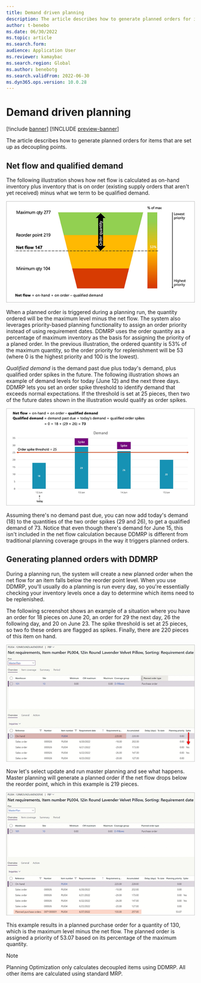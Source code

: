```yaml
---
title: Demand driven planning
description: The article describes how to generate planned orders for items that are set up as decoupling points.
author: t-benebo
ms.date: 06/30/2022
ms.topic: article
ms.search.form:
audience: Application User
ms.reviewer: kamaybac
ms.search.region: Global
ms.author: benebotg
ms.search.validFrom: 2022-06-30
ms.dyn365.ops.version: 10.0.28
---
```


# Demand driven planning

[!include [banner](../../includes/banner.md)]
[!INCLUDE [preview-banner](../../includes/preview-banner.md)]

The article describes how to generate planned orders for items that are set up as decoupling points.

## Net flow and qualified demand

<!-- KFM: We should add some sub-headings for the theory. We should introduce the terms "net flow" and "qualified demand" and explain why we are talking about them here.  -->

The following illustration shows how net flow is calculated as on-hand inventory plus inventory that is on order (existing supply orders that aren't yet received) minus what we term to be qualified demand.
<!-- KFM: The figure also confuses me--what values are we showing here? -->

![Example net flow calculation chart.](media/ddmrp-net-flow-example.png "Example net flow calculation chart")

When a planned order is triggered during a planning run, the quantity ordered will be the maximum level minus the net flow. The system also leverages priority-based planning functionality to assign an order priority instead of using requirement dates. DDMRP uses the order quantity as a percentage of maximum inventory as the basis for assigning the priority of a planed order. In the previous illustration, the ordered quantity is 53% of the maximum quantity, so the order priority for replenishment will be 53 (where 0 is the highest priority and 100 is the lowest).

*Qualified demand* is the demand past due plus today's demand, plus qualified order spikes in the future. The following illustration shows an example of demand levels for today (June 12) and the next three days. DDMRP lets you set an order spike threshold to identify demand that exceeds normal expectations. If the threshold is set at 25 pieces, then two of the future dates shown in the illustration would qualify as order spikes. <!-- We should explain how to set the threshold for each item (maybe with link to [Inventory positioning](ddmrp-inventory-positioning.md), provided we also document the setting there, which we don't right now.) -->

![Example qualified demand calculation chart.](media/ddmrp-net-qualified-demand-example.png "Example qualified demand calculation chart")

Assuming there's no demand past due, you can now add today's demand (18) to the quantities of the two order spikes (29 and 26), to get a qualified demand of 73. Notice that even though there's demand for June 15, this isn't included in the net flow calculation because DDMRP is different from traditional planning coverage groups in the way it triggers planned orders.

## Generating planned orders with DDMRP

During a planning run, the system will create a new planned order when the net flow for an item falls below the reorder point level. When you use DDMRP, you'll usually do a planning is run every day, so you're essentially checking your inventory levels once a day to determine which items need to be replenished.

The following screenshot shows <!-- What is this? Planned orders? What is the page name? --> an example of a situation where you have an order for 18 pieces on June 20, an order for 29 the next day, 26 the following day, and 20 on June 23. The spike threshold is set at 25 pieces, so two fo these orders are flagged as spikes. Finally, there are 220 pieces of this item on hand. <!-- These dates don't match those of the earlier bar graph. Are they supposed to? -->

![Planning example 1.](media/ddmrp-planning-example-1.png "Planning example 1")

Now let's select update <!-- Where do we select this? --> and run master planning and see what happens. Master planning will generate a planned order if the net flow drops below the reorder point, which in this example is 219 pieces. <!-- I don't understand this example. How does this math work? Why are we ordering on the 27th? -->

![Planning example 2.](media/ddmrp-planning-example-2.png "Planning example 2")

This example results in a planned purchase order for a quantity of 130, which is the maximum level minus the net flow. The planned order is assigned a priority of 53.07 based on its percentage of the maximum quantity.

> [!NOTE]
> Planning Optimization only calculates decoupled items using DDMRP. All other items are calculated using standard MRP.
